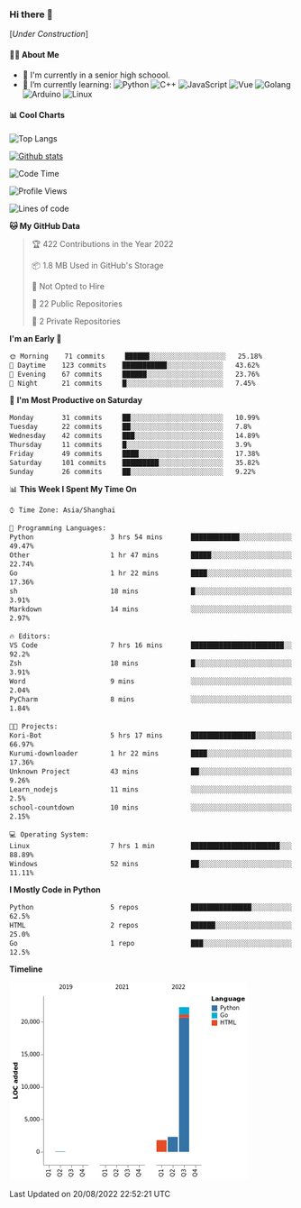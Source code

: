 ### Hi there 👋

\[*Under Construction*\]

<!--
**NoNormalCreeper/NoNormalCreeper** is a ✨ _special_ ✨ repository because its `README.md` (this file) appears on your GitHub profile.

Here are some ideas to get you started:

- 🔭 I’m currently working on ...
- 🌱 I’m currently learning ...
- 👯 I’m looking to collaborate on ...
- 🤔 I’m looking for help with ...
- 💬 Ask me about ...
- 📫 How to reach me: ...
- 😄 Pronouns: ...
- ⚡ Fun fact: ...
-->

#### 👩‍💻 About Me

- 🏫 I'm currently in a senior high schoool.
- 🌱 I’m currently learning: 
![Python](https://img.shields.io/badge/-Python-blue?style=flat-square&logo=Python&logoColor=fff)
![C++](https://img.shields.io/badge/-C%2B%2B-00599C?style=flat-square&logo=C%2B%2B&logoColor=fff)
![JavaScript](https://img.shields.io/badge/-JavaScript-ffca18?style=flat-square&logo=JavaScript&logoColor=fff)
![Vue](https://img.shields.io/badge/-Vue-4FC08D?style=flat-square&logo=Vue.js&logoColor=fff)
![Golang](https://img.shields.io/badge/-Go-007d9c?style=flat-square&logo=Go&logoColor=fff)
![Arduino](https://img.shields.io/badge/-Arduino-00979D?style=flat-square&logo=Arduino&logoColor=fff)
![Linux](https://img.shields.io/badge/-Linux-FCC624?style=flat-square&logo=Linux&logoColor=fff)

#### 📊 Cool Charts

![Top Langs](https://github-readme-stats.vercel.app/api/top-langs/?username=NoNormalCreeper&layout=compact)

[![Github stats](https://github-readme-stats.vercel.app/api?username=NoNormalCreeper&show_icons=true)](https://github.com/anuraghazra/github-readme-stats)

<!--START_SECTION:waka-->
![Code Time](http://img.shields.io/badge/Code%20Time-51%20hrs%2048%20mins-blue)

![Profile Views](http://img.shields.io/badge/Profile%20Views-0-blue)

![Lines of code](https://img.shields.io/badge/From%20Hello%20World%20I%27ve%20Written-26%20Thousand%20lines%20of%20code-blue)

**🐱 My GitHub Data** 

> 🏆 422 Contributions in the Year 2022
 > 
> 📦 1.8 MB Used in GitHub's Storage 
 > 
> 🚫 Not Opted to Hire
 > 
> 📜 22 Public Repositories 
 > 
> 🔑 2 Private Repositories  
 > 
**I'm an Early 🐤** 

```text
🌞 Morning    71 commits     ██████░░░░░░░░░░░░░░░░░░░   25.18% 
🌆 Daytime    123 commits    ███████████░░░░░░░░░░░░░░   43.62% 
🌃 Evening    67 commits     ██████░░░░░░░░░░░░░░░░░░░   23.76% 
🌙 Night      21 commits     █░░░░░░░░░░░░░░░░░░░░░░░░   7.45%

```
📅 **I'm Most Productive on Saturday** 

```text
Monday       31 commits     ██░░░░░░░░░░░░░░░░░░░░░░░   10.99% 
Tuesday      22 commits     ██░░░░░░░░░░░░░░░░░░░░░░░   7.8% 
Wednesday    42 commits     ███░░░░░░░░░░░░░░░░░░░░░░   14.89% 
Thursday     11 commits     █░░░░░░░░░░░░░░░░░░░░░░░░   3.9% 
Friday       49 commits     ████░░░░░░░░░░░░░░░░░░░░░   17.38% 
Saturday     101 commits    █████████░░░░░░░░░░░░░░░░   35.82% 
Sunday       26 commits     ██░░░░░░░░░░░░░░░░░░░░░░░   9.22%

```


📊 **This Week I Spent My Time On** 

```text
⌚︎ Time Zone: Asia/Shanghai

💬 Programming Languages: 
Python                   3 hrs 54 mins       ████████████░░░░░░░░░░░░░   49.47% 
Other                    1 hr 47 mins        █████░░░░░░░░░░░░░░░░░░░░   22.74% 
Go                       1 hr 22 mins        ████░░░░░░░░░░░░░░░░░░░░░   17.36% 
sh                       18 mins             █░░░░░░░░░░░░░░░░░░░░░░░░   3.91% 
Markdown                 14 mins             ░░░░░░░░░░░░░░░░░░░░░░░░░   2.97%

🔥 Editors: 
VS Code                  7 hrs 16 mins       ███████████████████████░░   92.2% 
Zsh                      18 mins             █░░░░░░░░░░░░░░░░░░░░░░░░   3.91% 
Word                     9 mins              ░░░░░░░░░░░░░░░░░░░░░░░░░   2.04% 
PyCharm                  8 mins              ░░░░░░░░░░░░░░░░░░░░░░░░░   1.84%

🐱‍💻 Projects: 
Kori-Bot                 5 hrs 17 mins       ████████████████░░░░░░░░░   66.97% 
Kurumi-downloader        1 hr 22 mins        ████░░░░░░░░░░░░░░░░░░░░░   17.36% 
Unknown Project          43 mins             ██░░░░░░░░░░░░░░░░░░░░░░░   9.26% 
Learn_nodejs             11 mins             ░░░░░░░░░░░░░░░░░░░░░░░░░   2.5% 
school-countdown         10 mins             ░░░░░░░░░░░░░░░░░░░░░░░░░   2.15%

💻 Operating System: 
Linux                    7 hrs 1 min         ██████████████████████░░░   88.89% 
Windows                  52 mins             ██░░░░░░░░░░░░░░░░░░░░░░░   11.11%

```

**I Mostly Code in Python** 

```text
Python                   5 repos             ███████████████░░░░░░░░░░   62.5% 
HTML                     2 repos             ██████░░░░░░░░░░░░░░░░░░░   25.0% 
Go                       1 repo              ███░░░░░░░░░░░░░░░░░░░░░░   12.5%

```


**Timeline**

![Chart not found](https://raw.githubusercontent.com/NoNormalCreeper/NoNormalCreeper/main/charts/bar_graph.png) 


 Last Updated on 20/08/2022 22:52:21 UTC
<!--END_SECTION:waka-->

